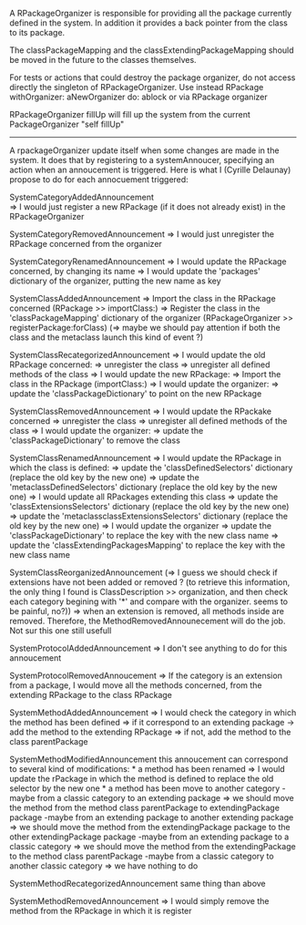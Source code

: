 A RPackageOrganizer is responsible for providing all the package currently defined in the system.In addition it provides a back pointer from the class to its package.The classPackageMapping and the classExtendingPackageMapping should be moved in the future to the classes themselves. For tests or actions that could destroy the package organizer,  do not access directly the singleton of RPackageOrganizer.Use instead 		RPackage withOrganizer: aNewOrganizer do: ablock			or via RPackage organizer			RPackageOrganizer fillUp will fill up the system from the current PackageOrganizer	"self fillUp"	-----------------------------------------------------------------------------------------------------------------------------------------------			A rpackageOrganizer update itself when some changes are made in the system. It does that by registering to a systemAnnoucer, specifying an action when an annoucement is triggered.Here is what I (Cyrille Delaunay) propose to do for each annocuement triggered:SystemCategoryAddedAnnouncement 		=> I would just register a new RPackage (if it does not already exist) in the RPackageOrganizer	SystemCategoryRemovedAnnouncement      => I would just unregister the RPackage concerned from the organizerSystemCategoryRenamedAnnouncement     => I would update the RPackage concerned, by changing its name     => I would update the 'packages' dictionary of the organizer, putting the new name as keySystemClassAddedAnnouncement     => Import the class in the RPackage concerned (RPackage >> importClass:)    => Register the class in the 'classPackageMapping' dictionary of the organizer (RPackageOrganizer >> registerPackage:forClass)    (=> maybe we should pay attention if both the class and the metaclass launch this kind of event ?)SystemClassRecategorizedAnnouncement    => I would update the old RPackage concerned:            => unregister the class            => unregister all defined methods of the class    => I would update the new RPackage:            => Import the class in the RPackage (importClass:)    => I would update the organizer:            => update the 'classPackageDictionary' to point on the new RPackage SystemClassRemovedAnnouncement    => I would update the RPackake concerned             => unregister the class             => unregister all defined methods of the class    => I would update the organizer:             => update the 'classPackageDictionary' to remove the classSystemClassRenamedAnnouncement    => I would update the RPackage in which the class is defined:             => update the 'classDefinedSelectors' dictionary (replace the old key by the new one)             => update the 'metaclassDefinedSelectors' dictionary (replace the old key by the new one)    => I would update all RPackages extending this class             => update the 'classExtensionsSelectors' dictionary (replace the old key by the new one)             => update the 'metaclassclassExtensionsSelectors' dictionary (replace the old key by the new one)    => I would update the organizer             => update the 'classPackageDictionary' to replace the key with the new class name             => update the 'classExtendingPackagesMapping' to replace the key with the new class name                          SystemClassReorganizedAnnouncement     (=> I guess we should check if extensions have not been added or removed ?       (to retrieve this information, the only thing I found is ClassDescription >> organization, and then check each category begining with '*' and compare with the organizer. seems to be painful, no?))	=> when an extension is removed, all methods inside are removed. Therefore, the MethodRemovedAnnounecement will do the job. Not sur this one still usefullSystemProtocolAddedAnnouncement    => I don't see anything to do for this annoucementSystemProtocolRemovedAnnoucement    => If the category is an extension from a package, I would move all the methods concerned, from the extending RPackage to the class RPackageSystemMethodAddedAnnouncement       => I would check the category in which the method has been defined               => if it correspond to an extending package -> add the method to the extending RPackage               => if not, add the method to the class parentPackageSystemMethodModifiedAnnouncement       this annoucement can correspond to several kind of modifications:	       *  a method has been renamed                       => I would update the rPackage in which the method is defined to replace the old selector by the new one		* a method has been move to another category 			-maybe from a classic category to an extending package                             => we should move the method from the  method class parentPackage to extendingPackage package			-maybe from an extending package to another extending package                             => we should move the method from the  extendingPackage package to the other extendingPackage package			-maybe from an extending package to a classic category                             =>  we should move the method from the  extendingPackage to the method class parentPackage		        -maybe from a classic category to another classic category                             => we have nothing to do			SystemMethodRecategorizedAnnouncement          same thing than aboveSystemMethodRemovedAnnouncement       => I would simply remove the method from the RPackage in which it is register